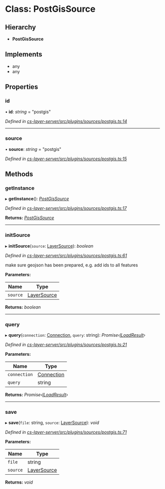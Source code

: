 # Class: PostGisSource

## Hierarchy

* **PostGisSource**

## Implements

* any
* any

## Properties

###  id

• **id**: *string* = "postgis"

*Defined in [cs-layer-server/src/plugins/sources/postgis.ts:14](https://github.com/RichardHovenkamp/csnext/blob/eefa977/packages/cs-layer-server/src/plugins/sources/postgis.ts#L14)*

___

###  source

• **source**: *string* = "postgis"

*Defined in [cs-layer-server/src/plugins/sources/postgis.ts:15](https://github.com/RichardHovenkamp/csnext/blob/eefa977/packages/cs-layer-server/src/plugins/sources/postgis.ts#L15)*

## Methods

###  getInstance

▸ **getInstance**(): *[PostGisSource](_cs_layer_server_src_plugins_sources_postgis_.postgissource.md)*

*Defined in [cs-layer-server/src/plugins/sources/postgis.ts:17](https://github.com/RichardHovenkamp/csnext/blob/eefa977/packages/cs-layer-server/src/plugins/sources/postgis.ts#L17)*

**Returns:** *[PostGisSource](_cs_layer_server_src_plugins_sources_postgis_.postgissource.md)*

___

###  initSource

▸ **initSource**(`source`: [LayerSource](_cs_layer_server_src_classes_layer_source_.layersource.md)): *boolean*

*Defined in [cs-layer-server/src/plugins/sources/postgis.ts:61](https://github.com/RichardHovenkamp/csnext/blob/eefa977/packages/cs-layer-server/src/plugins/sources/postgis.ts#L61)*

make sure geojson has been prepared, e.g. add ids to all features

**Parameters:**

Name | Type |
------ | ------ |
`source` | [LayerSource](_cs_layer_server_src_classes_layer_source_.layersource.md) |

**Returns:** *boolean*

___

###  query

▸ **query**(`connection`: [Connection](_cs_layer_server_src_classes_source_plugin_.connection.md), `query`: string): *Promise‹[ILoadResult](../interfaces/_cs_layer_server_src_classes_source_plugin_.iloadresult.md)›*

*Defined in [cs-layer-server/src/plugins/sources/postgis.ts:21](https://github.com/RichardHovenkamp/csnext/blob/eefa977/packages/cs-layer-server/src/plugins/sources/postgis.ts#L21)*

**Parameters:**

Name | Type |
------ | ------ |
`connection` | [Connection](_cs_layer_server_src_classes_source_plugin_.connection.md) |
`query` | string |

**Returns:** *Promise‹[ILoadResult](../interfaces/_cs_layer_server_src_classes_source_plugin_.iloadresult.md)›*

___

###  save

▸ **save**(`file`: string, `source`: [LayerSource](_cs_layer_server_src_classes_layer_source_.layersource.md)): *void*

*Defined in [cs-layer-server/src/plugins/sources/postgis.ts:71](https://github.com/RichardHovenkamp/csnext/blob/eefa977/packages/cs-layer-server/src/plugins/sources/postgis.ts#L71)*

**Parameters:**

Name | Type |
------ | ------ |
`file` | string |
`source` | [LayerSource](_cs_layer_server_src_classes_layer_source_.layersource.md) |

**Returns:** *void*

